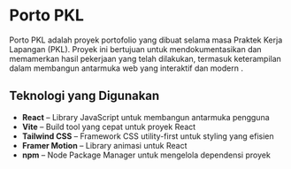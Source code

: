 # Porto PKL

Porto PKL adalah proyek portofolio yang dibuat selama masa Praktek Kerja Lapangan (PKL). Proyek ini bertujuan untuk mendokumentasikan dan memamerkan hasil pekerjaan yang telah dilakukan, termasuk keterampilan dalam membangun antarmuka web yang interaktif dan modern .

## Teknologi yang Digunakan

- **React** – Library JavaScript untuk membangun antarmuka pengguna
- **Vite** – Build tool yang cepat untuk proyek React
- **Tailwind CSS** – Framework CSS utility-first untuk styling yang efisien
- **Framer Motion** – Library animasi untuk React
- **npm** – Node Package Manager untuk mengelola dependensi proyek

